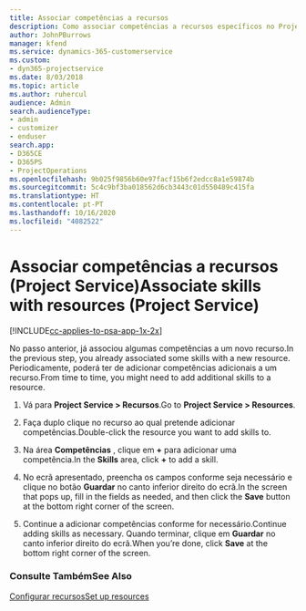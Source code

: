 ```yaml
---
title: Associar competências a recursos
description: Como associar competências a recursos específicos no Project Service
author: JohnPBurrows
manager: kfend
ms.service: dynamics-365-customerservice
ms.custom:
- dyn365-projectservice
ms.date: 8/03/2018
ms.topic: article
ms.author: ruhercul
audience: Admin
search.audienceType:
- admin
- customizer
- enduser
search.app:
- D365CE
- D365PS
- ProjectOperations
ms.openlocfilehash: 9b025f9856b60e97facf15b6f2edcc8a1e59874b
ms.sourcegitcommit: 5c4c9bf3ba018562d6cb3443c01d550489c415fa
ms.translationtype: HT
ms.contentlocale: pt-PT
ms.lasthandoff: 10/16/2020
ms.locfileid: "4082522"
---
```

# <a name="associate-skills-with-resources-project-service"></a><span data-ttu-id="89ecc-103">Associar competências a recursos (Project Service)</span><span class="sxs-lookup"><span data-stu-id="89ecc-103">Associate skills with resources (Project Service)</span></span>

[!INCLUDE[cc-applies-to-psa-app-1x-2x](../includes/cc-applies-to-psa-app-1x-2x.md)]

<span data-ttu-id="89ecc-104">No passo anterior, já associou algumas competências a um novo recurso.</span><span class="sxs-lookup"><span data-stu-id="89ecc-104">In the previous step, you already associated some skills with  a new resource.</span></span> <span data-ttu-id="89ecc-105">Periodicamente, poderá ter de adicionar competências adicionais a um recurso.</span><span class="sxs-lookup"><span data-stu-id="89ecc-105">From time to time, you might need to add additional skills to a resource.</span></span>  
  
1.  <span data-ttu-id="89ecc-106">Vá para **Project Service > Recursos**.</span><span class="sxs-lookup"><span data-stu-id="89ecc-106">Go to **Project Service > Resources**.</span></span>  
  
2.  <span data-ttu-id="89ecc-107">Faça duplo clique no recurso ao qual pretende adicionar competências.</span><span class="sxs-lookup"><span data-stu-id="89ecc-107">Double-click the resource you want to add skills to.</span></span>  
  
3.  <span data-ttu-id="89ecc-108">Na área **Competências** , clique em **+** para adicionar uma competência.</span><span class="sxs-lookup"><span data-stu-id="89ecc-108">In the **Skills** area, click **+** to add a skill.</span></span>  
  
4.  <span data-ttu-id="89ecc-109">No ecrã apresentado, preencha os campos conforme seja necessário e clique no botão **Guardar** no canto inferior direito do ecrã.</span><span class="sxs-lookup"><span data-stu-id="89ecc-109">In the screen that pops up, fill in the fields as needed, and then click the **Save** button at the bottom right corner of the screen.</span></span>  
  
5.  <span data-ttu-id="89ecc-110">Continue a adicionar competências conforme for necessário.</span><span class="sxs-lookup"><span data-stu-id="89ecc-110">Continue adding skills as necessary.</span></span> <span data-ttu-id="89ecc-111">Quando terminar, clique em **Guardar** no canto inferior direito do ecrã.</span><span class="sxs-lookup"><span data-stu-id="89ecc-111">When you’re done, click **Save** at the bottom right corner of the screen.</span></span>  
  
### <a name="see-also"></a><span data-ttu-id="89ecc-112">Consulte Também</span><span class="sxs-lookup"><span data-stu-id="89ecc-112">See Also</span></span>  
 [<span data-ttu-id="89ecc-113">Configurar recursos</span><span class="sxs-lookup"><span data-stu-id="89ecc-113">Set up resources</span></span>](../psa/set-up-resources.md)
